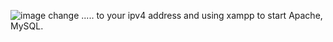 ![image](https://github.com/user-attachments/assets/6ce925c4-13db-4d93-978e-fb6fe5c5590d)
change ..... to your ipv4 address and using xampp to start Apache, MySQL. 
